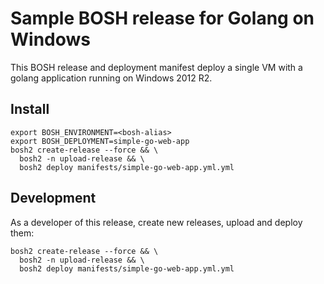 # Sample BOSH release for Golang on Windows

This BOSH release and deployment manifest deploy a single VM with a golang application running on Windows 2012 R2.

## Install

```
export BOSH_ENVIRONMENT=<bosh-alias>
export BOSH_DEPLOYMENT=simple-go-web-app
bosh2 create-release --force && \
  bosh2 -n upload-release && \
  bosh2 deploy manifests/simple-go-web-app.yml.yml
```


## Development

As a developer of this release, create new releases, upload and deploy them:

```
bosh2 create-release --force && \
  bosh2 -n upload-release && \
  bosh2 deploy manifests/simple-go-web-app.yml.yml
```
